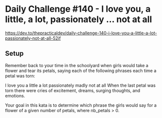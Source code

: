 # Daily Challenge #140 - I love you, a little, a lot, passionately ... not at all

https://dev.to/thepracticaldev/daily-challenge-140-i-love-you-a-little-a-lot-passionately-not-at-all-52if

## Setup

Remember back to your time in the schoolyard when girls would take a flower and tear its petals, saying each of the following phrases each time a petal was torn:

I love you
a little
a lot
passionately
madly
not at all
When the last petal was torn there were cries of excitement, dreams, surging thoughts, and emotions.

Your goal in this kata is to determine which phrase the girls would say for a flower of a given number of petals, where nb_petals > 0.
